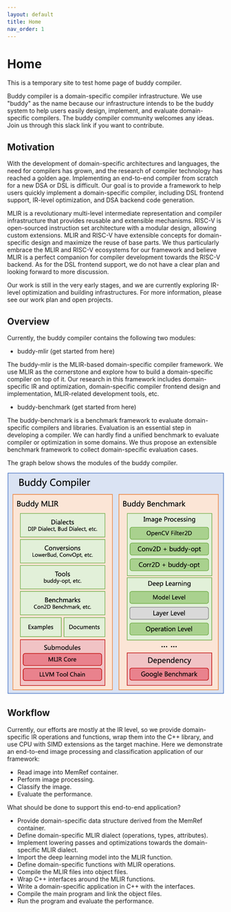 ```yaml
---
layout: default
title: Home
nav_order: 1
---
```


# Home

This is a temporary site to test home page of buddy compiler. 

Buddy compiler is a domain-specific compiler infrastructure. We use "buddy" as the name because our infrastructure intends to be the buddy system to help users easily design, implement, and evaluate domain-specific compilers.
The buddy compiler community welcomes any ideas. Join us through this slack link if you want to contribute.

## Motivation

With the development of domain-specific architectures and languages, the need for compilers has grown, and the research of compiler technology has reached a golden age. Implementing an end-to-end compiler from scratch for a new DSA or DSL is difficult. Our goal is to provide a framework to help users quickly implement a domain-specific compiler, including DSL frontend support, IR-level optimization, and DSA backend code generation. 

MLIR is a revolutionary multi-level intermediate representation and compiler infrastructure that provides reusable and extensible mechanisms. RISC-V is open-sourced instruction set architecture with a modular design, allowing custom extensions. MLIR and RISC-V have extensible concepts for domain-specific design and maximize the reuse of base parts. We thus particularly embrace the MLIR and RISC-V ecosystems for our framework and believe MLIR is a perfect companion for compiler development towards the RISC-V backend. As for the DSL frontend support, we do not have a clear plan and looking forward to more discussion.

Our work is still in the very early stages, and we are currently exploring IR-level optimization and building infrastructures. For more information, please see our work plan and open projects.

## Overview

Currently, the buddy compiler contains the following two modules:

- buddy-mlir (get started from here)

The buddy-mlir is the MLIR-based domain-specific compiler framework. We use MLIR as the cornerstone and explore how to build a domain-specific compiler on top of it. Our research in this framework includes domain-specific IR and optimization, domain-specific compiler frontend design and implementation, MLIR-related development tools, etc.

- buddy-benchmark (get started from here)

The buddy-benchmark is a benchmark framework to evaluate domain-specific compilers and libraries. Evaluation is an essential step in developing a compiler. We can hardly find a unified benchmark to evaluate compiler or optimization in some domains. We thus propose an extensible benchmark framework to collect domain-specific evaluation cases.

The graph below shows the modules of the buddy compiler.

![overview](./Images/overview.png)

## Workflow

Currently, our efforts are mostly at the IR level, so we provide domain-specific IR operations and functions, wrap them into the C++ library, and use CPU with SIMD extensions as the target machine. Here we demonstrate an end-to-end image processing and classification application of our framework:

- Read image into MemRef container.
- Perform image processing.
- Classify the image.
- Evaluate the performance.

What should be done to support this end-to-end application?

- Provide domain-specific data structure derived from the MemRef container.
- Define domain-specific MLIR dialect (operations, types, attributes).
- Implement lowering passes and optimizations towards the domain-specific MLIR dialect.
- Import the deep learning model into the MLIR function.
- Define domain-specific functions with MLIR operations.
- Compile the MLIR files into object files.
- Wrap C++ interfaces around the MLIR functions.
- Write a domain-specific application in C++ with the interfaces.
- Compile the main program and link the object files.
- Run the program and evaluate the performance.
